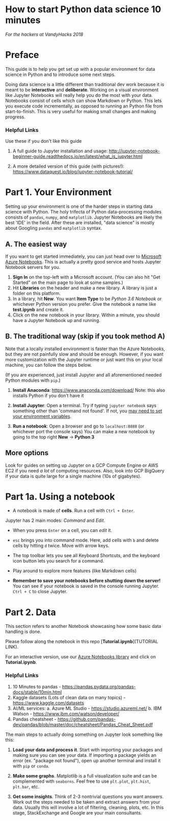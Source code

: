 # How to start Python data science 10 minutes
*For the hackers at VandyHacks 2018*

# Preface 
This guide is to help you get set up with a popular environment for data science in Python and to introduce some next steps.

Doing data science is a little different than traditional dev work because it is meant to be **interactive** and **deliberate**. Working on a visual environment like Jupyter Notebooks will really help you do the most with your data. Notebooks consist of cells which can show Markdown or Python. This lets you execute code incrementally, as opposed to running an Python file from start-to-finish. This is very useful for making small changes and making progress. 

### Helpful Links 
Use these if you don't like this guide

1. A full guide to Jupyter installation and usage: http://jupyter-notebook-beginner-guide.readthedocs.io/en/latest/what_is_jupyter.html

2. A more detailed version of this guide (with pictures!): https://www.dataquest.io/blog/jupyter-notebook-tutorial/

# Part 1. Your Environment 

Setting up your environment is one of the harder steps in starting data science with Python. The holy trifecta of Python data-processing modules consists of `pandas`, `numpy`, and `matplotlib`. Jupyter Notebooks are likely the best 'IDE' in the field. After these are installed, "data science" is mostly about Googling `pandas` and `matplotlib` syntax.

## A. The easiest way
If you want to get started immediately, you can just head over to [Microsoft Azure Notebooks](https://notebooks.azure.com). This is actually a pretty good service and hosts Jupyter Notebook servers for you. 
1. **Sign In** on the top-left with a Microsoft account. (You can also hit "Get Started" on the main page to look at some samples.)
2. Hit **Libraries** on the header and make a new library. A library is just a folder on this platform.
3. In a library, hit **New**. You want **Item Type** to be *Python 3.6 Notebook* or whichever Python version you prefer. Give the notebook a name like **test.ipynb** and create it.
4. Click on the new notebook in your library. Within a minute, you should have a Jupyter Notebook up and running. 

## B. The traditional way (skip if you took method A)
Note that a locally installed environment is faster than the Azure Notebooks, but they are not painfully slow and should be enough. However, if you want more customization with the Jupyter runtime or just want this on your local machine, you can follow the steps below. 

(If you are experienced, just install Jupyter and all aforementioned needed Python modules with `pip`.)

1. **Install Anaconda**: https://www.anaconda.com/download/ 
	Note: this also installs Python if you don't have it
2. **Install Jupyter**: 
	Open a terminal. Try if typing `jupyter notebook` says something other than 'command not found'. If not, you [may need to set your environment variables](https://stackoverflow.com/questions/44597662/conda-command-is-not-recognized-on-windows-10).

3. **Run a notebook**:
	Open a browser and go to `localhost:8888` (or whichever port the console says) 
	You can make a new notebook by going to the top right **New** -> **Python 3**

## More options
Look for guides on setting up Jupyter on a GCP Compute Engine or AWS EC2 if you need *a lot* of computing resources. Also, look into GCP BigQuery if your data is quite large for a single machine (10s of gigabytes). 

# Part 1a. Using a notebook 
- A notebook is made of **cells**. Run a cell with `Ctrl + Enter`. 

Jupyter has 2 main modes: *Command* and *Edit*. 
- When you press `Enter` on a cell, you can *edit* it. 
- `esc` brings you into command mode. Here, add cells with `b` and delete cells by hitting `d` twice. Move with arrow keys. 
- The top toolbar lets you see all Keyboard Shortcuts, and the keyboard icon button lets you search for a command.
- Play around to explore more features (like Markdown cells)

- **Remember to save your notebooks before shutting down the server!** You can see if your notebook is saved in the console running Jupyter. `Ctrl + C` to close Jupyter. 

# Part 2. Data 
This section refers to another Notebook showcasing how some basic data handling is done. 

Please follow along the notebook in this repo [**Tutorial.ipynb**](TUTORIAL LINK).

For an interactive version, use our [Azure Notebooks library](https://notebooks.azure.com/kennli/libraries/vh-datascience-beginners) and click on **Tutorial.ipynb**.

### Helpful Links 

1. 10 Minutes to pandas - https://pandas.pydata.org/pandas-docs/stable/10min.html 
2. Kaggle datasets (Lots of clean data on many topics) - https://www.kaggle.com/datasets
3. AI/ML services:
	a. Azure ML Studio - https://studio.azureml.net/
	b. IBM Watson - https://www.ibm.com/watson/developer/
4. Pandas cheatsheet - https://github.com/pandas-dev/pandas/blob/master/doc/cheatsheet/Pandas_Cheat_Sheet.pdf 


The main steps to actually doing something on Jupyter look something like this:

1. **Load your data and process it**. Start with importing your packages and making sure you can see your data. If importing a package yields an error (ex. "package not found"), open up another terminal and install it with `pip` or `conda`. 

2. **Make some graphs**. Matplotlib is a full visualization suite and can be complemented with `seaborns`. Feel free to use `plt.plot`, `plt.hist`, `plt.bar`, etc. 

3. **Get some insights**. Think of 2-3 nontrivial questions you want answers. Work out the steps needed to be taken and extract answers from your data. Usually this will involve a lot of filtering, cleaning, plots, etc. In this stage, StackExchange and Google are your main consultants. 

